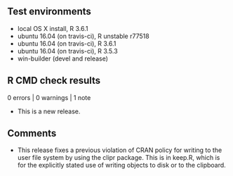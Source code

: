 ## Test environments
* local OS X install, R 3.6.1
* ubuntu 16.04 (on travis-ci), R unstable r77518
* ubuntu 16.04 (on travis-ci), R 3.6.1
* ubuntu 16.04 (on travis-ci), R 3.5.3
* win-builder (devel and release)

## R CMD check results

0 errors | 0 warnings | 1 note

* This is a new release.

## Comments

* This release fixes a previous violation of CRAN policy for writing
  to the user file system by using the clipr package. This is in
  keep.R, which is for the explicitly stated use of writing objects to
  disk or to the clipboard.
